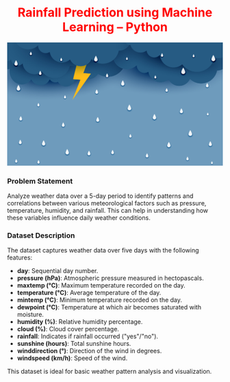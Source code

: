 <h1 style='color:red;text-align:center;'>Rainfall Prediction using Machine Learning – Python</h1>
<img src="https://github.com/goldstring/Rainfall-Prediction-Using-Machine-Learning-Classification/blob/main/15244408_SL_042221_42420_05.jpg?raw=true" />
<h3>Problem Statement</h3>
    <p>
        Analyze weather data over a 5-day period to identify patterns and correlations between various meteorological factors such as pressure, temperature, humidity, and rainfall. This can help in understanding how these variables influence daily weather conditions.
    </p>
    <h3>Dataset Description</h3>
    <p>The dataset captures weather data over five days with the following features:</p>
    <ul>
        <li><strong>day</strong>: Sequential day number.</li>
        <li><strong>pressure (hPa)</strong>: Atmospheric pressure measured in hectopascals.</li>
        <li><strong>maxtemp (°C)</strong>: Maximum temperature recorded on the day.</li>
        <li><strong>temperature (°C)</strong>: Average temperature of the day.</li>
        <li><strong>mintemp (°C)</strong>: Minimum temperature recorded on the day.</li>
        <li><strong>dewpoint (°C)</strong>: Temperature at which air becomes saturated with moisture.</li>
        <li><strong>humidity (%)</strong>: Relative humidity percentage.</li>
        <li><strong>cloud (%)</strong>: Cloud cover percentage.</li>
        <li><strong>rainfall</strong>: Indicates if rainfall occurred ("yes"/"no").</li>
        <li><strong>sunshine (hours)</strong>: Total sunshine hours.</li>
        <li><strong>winddirection (°)</strong>: Direction of the wind in degrees.</li>
        <li><strong>windspeed (km/h)</strong>: Speed of the wind.</li>
    </ul>
    <p>This dataset is ideal for basic weather pattern analysis and visualization.</p>

